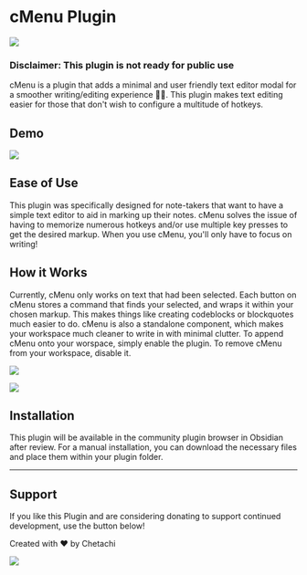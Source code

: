 # cMenu Plugin

![](https://github.com/chetachiezikeuzor/cMenu-Plugin/blob/master/assets/cMenu%20Demo%20Header.png)

### Disclaimer: This plugin is **not** ready for public use

cMenu is a plugin that adds a minimal and user friendly text editor modal for a smoother writing/editing experience ✍🏽. This plugin makes text editing easier for those that don't wish to configure a multitude of hotkeys.

## Demo

![](https://github.com/chetachiezikeuzor/cMenu-Plugin/blob/master/assets/cMenu.gif)

## Ease of Use

This plugin was specifically designed for note-takers that want to have a simple text editor to aid in marking up their notes. cMenu solves the issue of having to memorize numerous hotkeys and/or use multiple key presses to get the desired markup. When you use cMenu, you'll only have to focus on writing!

## How it Works

Currently, cMenu only works on text that had been selected.
Each button on cMenu stores a command that finds your selected, and wraps it within your chosen markup. This makes things like creating codeblocks or blockquotes much easier to do. cMenu is also a standalone component, which makes your workspace much cleaner to write in with minimal clutter. To append cMenu onto your worspace, simply enable the plugin. To remove cMenu from your workspace, disable it.

![](https://github.com/chetachiezikeuzor/cMenu-Plugin/blob/master/assets/cmenu-and-admonition.gif)

![](https://github.com/chetachiezikeuzor/cMenu-Plugin/blob/master/assets/cMenu.png)

## Installation

This plugin will be available in the community plugin browser in Obsidian after review. For a manual installation, you can download the necessary files and place them within your plugin folder.

---

## Support

If you like this Plugin and are considering donating to support continued development, use the button below!

Created with ❤️ by Chetachi

<a href="https://www.buymeacoffee.com/chetachi"><img src="https://img.buymeacoffee.com/button-api/?text=Buy me a coffee&amp;emoji=&amp;slug=chetachi&amp;button_colour=e3e7ef&amp;font_colour=262626&amp;font_family=Inter&amp;outline_colour=262626&amp;coffee_colour=ff0000"></a>
